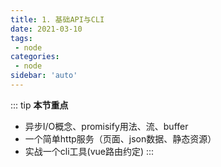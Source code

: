```yaml
---
title: 1. 基础API与CLI
date: 2021-03-10
tags:
 - node
categories:
 - node
sidebar: 'auto'
---
```


::: tip
**本节重点**
- 异步I/O概念、promisify用法、流、buffer
- 一个简单http服务（页面、json数据、静态资源）
- 实战一个cli工具(vue路由约定)
:::